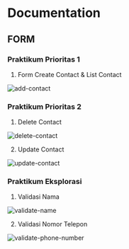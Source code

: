# Documentation

## FORM

### Praktikum Prioritas 1

1. Form Create Contact & List Contact

![add-contact](https://user-images.githubusercontent.com/74108522/226285227-7f52c5ba-9dcd-4543-b5f9-6da3964b6200.png)

### Praktikum Prioritas 2

1. Delete Contact

![delete-contact](https://user-images.githubusercontent.com/74108522/226285238-e65a36b3-ec21-44d3-a631-747b94ec65b2.png)

2. Update Contact

![update-contact](https://user-images.githubusercontent.com/74108522/226285245-d65eadaf-af9e-445b-96d3-3a2fc9c51f54.png)

### Praktikum Eksplorasi

1. Validasi Nama

![validate-name](https://user-images.githubusercontent.com/74108522/226285253-90b1cee2-e065-4c63-8e89-3ac9aaf7c07b.png)

2. Validasi Nomor Telepon

![validate-phone-number](https://user-images.githubusercontent.com/74108522/226285264-b3f21713-9668-4506-980a-e251575b32e4.png)
